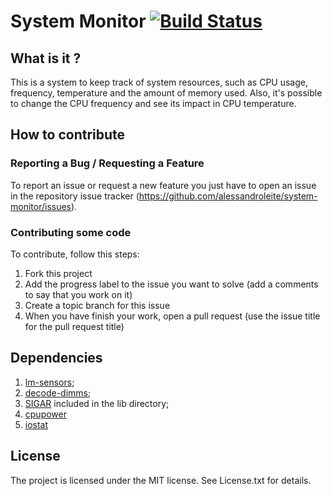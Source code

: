 System Monitor [![Build Status](https://secure.travis-ci.org/alessandroleite/system-monitor.png)](http://travis-ci.org/alessandroleite/system-monitor)
===================

What is it ?
------------

This is a system to keep track of system resources, such as CPU usage, frequency, temperature and the amount of memory used. Also, it's possible to change the CPU frequency and see its impact in CPU temperature.

How to contribute
--------------

### Reporting a Bug / Requesting a Feature

To report an issue or request a new feature you just have to open an issue in the repository issue tracker (<https://github.com/alessandroleite/system-monitor/issues>).

### Contributing some code

To contribute, follow this steps:

 1. Fork this project
 2. Add the progress label to the issue you want to solve (add a comments to say that you work on it)
 3. Create a topic branch for this issue
 4. When you have finish your work, open a pull request (use the issue title for the pull request title)

Dependencies
--------------

1. [lm-sensors](http://www.lm-sensors.org);
2. [decode-dimms]();
3. [SIGAR](http://support.hyperic.com/display/SIGAR/Home) included in the lib directory;
4. [cpupower](http://doc.opensuse.org/products/draft/SLES/SLES-tuning_sd_draft/cha.tuning.power.html)
5. [iostat](http://linuxcommand.org/man_pages/iostat1.html)

## License 

The project is licensed under the MIT license. 
See License.txt for details.
